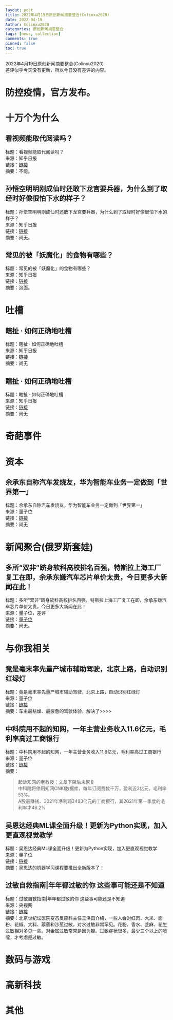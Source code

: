 ```yaml
---
layout: post
title: 2022年4月19日原创新闻摘要整合(Colinxu2020)
date: 2022-04-19
Author: Colinxu2020
categories: 原创新闻摘要整合
tags: [news, collection]
comments: true
pinned: false
toc: true
--- 
```


2022年4月19日原创新闻摘要整合(Colinxu2020)<br>
差评似乎今天没有更新，所以今日没有差评的内容。
<!-- more -->

# 防控疫情，官方发布。


# 十万个为什么

## 看视频能取代阅读吗？
标题：看视频能取代阅读吗？<br>
来源：知乎日报<br>
链接：[链接](http://daily.zhihu.com/story/9747741)<br>
摘要：不能。

## 孙悟空明明刚成仙时还敢下龙宫要兵器，为什么到了取经时好像很怕下水的样子？
标题：孙悟空明明刚成仙时还敢下龙宫要兵器，为什么到了取经时好像很怕下水的样子？<br>
来源：知乎日报<br>
链接：[链接](http://daily.zhihu.com/story/9747732)<br>
摘要：尚无。

## 常见的被「妖魔化」的食物有哪些？
标题：常见的被「妖魔化」的食物有哪些？<br>
来源：知乎日报<br>
链接：[链接](http://daily.zhihu.com/story/9747725)<br>
摘要：泡面。

# 吐槽

## 瞎扯 · 如何正确地吐槽
标题：瞎扯 · 如何正确地吐槽<br>
来源：知乎日报<br>
链接：[链接](http://daily.zhihu.com/story/9747720)<br>
摘要：尚无

## 瞎扯 · 如何正确地吐槽
标题：瞎扯 · 如何正确地吐槽<br>
来源：知乎日报<br>
链接：[链接](http://daily.zhihu.com/story/9747704)<br>
摘要：尚无
 
# 奇葩事件


 
# 资本

## 余承东自称汽车发烧友，华为智能车业务一定做到「世界第一」
标题：余承东自称汽车发烧友，华为智能车业务一定做到「世界第一」<br>
来源：量子位<br>
链接：[链接](https://www.qbitai.com/2022/04/34174.html)<br>
摘要：尚无

# 新闻聚合(俄罗斯套娃)

## 多所“双非”跻身软科高校排名百强，特斯拉上海工厂复工在即，余承东嫌汽车芯片单价太贵，今日更多大新闻在此！
标题：多所“双非”跻身软科高校排名百强，特斯拉上海工厂复工在即，余承东嫌汽车芯片单价太贵，今日更多大新闻在此！<br>
来源：量子位，差评<br>
链接：[量子位](https://www.qbitai.com/2022/04/34181.html)<br>
摘要：尚无。

# 与你我相关

## 竟是毫末率先量产城市辅助驾驶，北京上路，自动识别红绿灯
标题：竟是毫末率先量产城市辅助驾驶，北京上路，自动识别红绿灯<br>
来源：量子位<br>
链接：[链接](https://www.qbitai.com/2022/04/34186.html)<br>
摘要：车主最枯燥、最疲惫的驾驶体验，解决了>>>>

## 中科院用不起的知网，一年主营业务收入11.6亿元，毛利率高过工商银行
标题：中科院用不起的知网，一年主营业务收入11.6亿元，毛利率高过工商银行<br>
来源：量子位<br>
链接：[链接](https://www.qbitai.com/2022/04/34170.html)<br>
摘要：
> 起诉知网的老教授：文章下架后未恢复<br>
> 中科院将停用知网CNKI数据库，每年订阅费数千万，盈利近2亿元，毛利率53%。<br>
> A股最赚钱、2021年净利润3483亿元的工商银行，其2021年第一季度的毛利率才46.2%<br>

## 吴恩达经典ML课全面升级！更新为Python实现，加入更直观视觉教学
标题：吴恩达经典ML课全面升级！更新为Python实现，加入更直观视觉教学<br>
来源：量子位<br>
链接：[链接](https://www.qbitai.com/2022/04/34178.html)<br>
摘要：吴恩达的机器学习课程要推出全新版本了！

## 过敏自救指南|年年都过敏的你 这些事可能还是不知道
标题：过敏自救指南|年年都过敏的你 这些事可能还是不知道<br>
来源：央视网<br>
链接：[链接](https://news.cctv.com/2022/04/19/ARTIBoFvOLBQJjDXHaEaCgVm220419.shtml)<br>
摘要：北京世纪坛医院变态反应科主任王洪田介绍，一些人会对红肉、大米、面粉、花椒、大料、蒺藜和沙葱过敏，对水过敏非常罕见。花粉、香水、芝麻、花生过敏相对多见一些。对金属过敏常常是因为镍。过敏症状很多，最少三个以上的喷嚏，才考虑是过敏。

# 数码与游戏


# 高新科技


# 其他

